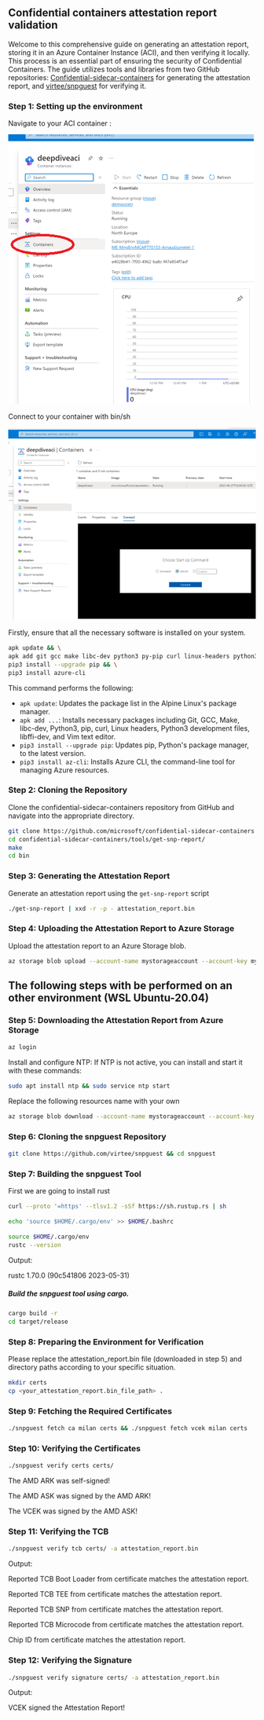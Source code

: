 ## Confidential containers attestation report validation

Welcome to this comprehensive guide on generating an attestation report, storing it in an Azure Container Instance (ACI), and then verifying it locally. This process is an essential part of ensuring the security of Confidential Containers. The guide utilizes tools and libraries from two GitHub repositories: [Confidential-sidecar-containers](https://github.com/microsoft/confidential-sidecar-containers) for generating the attestation report, and [virtee/snpguest](https://github.com/virtee/snpguest) for verifying it.


### Step 1: Setting up the environment

Navigate to your ACI container :

![images](images/aci_overview.png)

Connect to your container with bin/sh

![images](images/aci_connect.png)

Firstly, ensure that all the necessary software is installed on your system.

```bash
apk update && \
apk add git gcc make libc-dev python3 py-pip curl linux-headers python3-dev libffi-dev vim && \
pip3 install --upgrade pip && \
pip3 install azure-cli
```

This command performs the following:

-   `apk update`: Updates the package list in the Alpine Linux's package manager.
-   `apk add ...`: Installs necessary packages including Git, GCC, Make, libc-dev, Python3, pip, curl, Linux headers, Python3 development files, libffi-dev, and Vim text editor.
-   `pip3 install --upgrade pip`: Updates pip, Python's package manager, to the latest version.
-   `pip3 install az-cli`: Installs Azure CLI, the command-line tool for managing Azure resources.
### Step 2: Cloning the Repository

Clone the confidential-sidecar-containers repository from GitHub and navigate into the appropriate directory.

```bash
git clone https://github.com/microsoft/confidential-sidecar-containers
cd confidential-sidecar-containers/tools/get-snp-report/
make
cd bin
```
### Step 3: Generating the Attestation Report

Generate an attestation report using the `get-snp-report` script

```bash
./get-snp-report | xxd -r -p - attestation_report.bin
```
### Step 4: Uploading the Attestation Report to Azure Storage

Upload the attestation report to an Azure Storage blob.

```bash
az storage blob upload --account-name mystorageaccount --account-key myaccountkey --container-name mycontainer --name myblob --type block --file ./attestation_report.bin --output none
```

## The following steps with be performed on an other environment (WSL Ubuntu-20.04)

### Step 5: Downloading the Attestation Report from Azure Storage


```bash
az login
```

Install and configure NTP:
If NTP is not active, you can install and start it with these commands:

```bash
sudo apt install ntp && sudo service ntp start
````


Replace the following resources name with your own

```bash
az storage blob download --account-name mystorageaccount --account-key myaccountkey --container-name mycontainer --name myblob --file ./attestation_report.bin --output none
```
### Step 6: Cloning the snpguest Repository

```bash
git clone https://github.com/virtee/snpguest && cd snpguest
```

### Step 7: Building the snpguest Tool

First we are going to install rust

```bash
curl --proto '=https' --tlsv1.2 -sSf https://sh.rustup.rs | sh
```
```bash
echo 'source $HOME/.cargo/env' >> $HOME/.bashrc
```



```bash
source $HOME/.cargo/env
rustc --version
```
Output:

rustc 1.70.0 (90c541806 2023-05-31)


##### Build the snpguest tool using cargo.

```bash
cargo build -r
cd target/release
```
### Step 8: Preparing the Environment for Verification


Please replace the attestation_report.bin file (downloaded in step 5) and directory paths according to your specific situation.

```bash
mkdir certs
cp <your_attestation_report.bin_file_path> .
```
### Step 9: Fetching the Required Certificates

```bash
./snpguest fetch ca milan certs && ./snpguest fetch vcek milan certs
```

### Step 10: Verifying the Certificates
```bash
./snpguest verify certs certs/
```

The AMD ARK was self-signed! 


The AMD ASK was signed by the AMD ARK! 


The VCEK was signed by the AMD ASK!


### Step 11: Verifying the TCB

```bash
./snpguest verify tcb certs/ -a attestation_report.bin 
```

Output:

Reported TCB Boot Loader from certificate matches the attestation report.


Reported TCB TEE from certificate matches the attestation report.


Reported TCB SNP from certificate matches the attestation report.


Reported TCB Microcode from certificate matches the attestation report.


Chip ID from certificate matches the attestation report.


### Step 12: Verifying the Signature
```bash
./snpguest verify signature certs/ -a attestation_report.bin 
```

Output:

VCEK signed the Attestation Report!